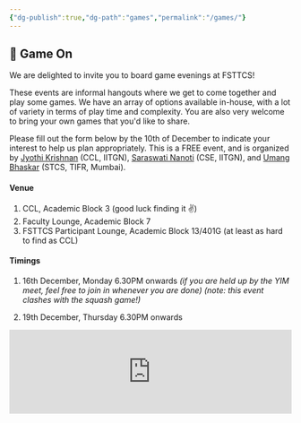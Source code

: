 ```yaml
---
{"dg-publish":true,"dg-path":"games","permalink":"/games/"}
---
```


## 🎲 Game On 

We are delighted to invite you to board game evenings at FSTTCS!

These events are informal hangouts where we get to come together and play some games. We have an array of options available in-house, with a lot of variety in terms of play time and complexity. You are also very welcome to bring your own games that you'd like to share. 

Please fill out the form below by the 10th of December to indicate your interest to help us plan appropriately. This is a FREE event, and is organized by [Jyothi Krishnan](https://ccl.iitgn.ac.in/team/jyothi-krishnan) (CCL, IITGN), [Saraswati Nanoti](https://www.linkedin.com/in/saraswati-nanoti-37898a100/?originalSubdomain=in) (CSE, IITGN), and [Umang Bhaskar](https://www.tcs.tifr.res.in/~umang/) (STCS, TIFR, Mumbai).

#### Venue

1. CCL, Academic Block 3 (good luck finding it ✌️)
2. Faculty Lounge, Academic Block 7
3. FSTTCS Participant Lounge, Academic Block 13/401G (at least as hard to find as CCL)

#### Timings

1. 16th December, Monday 6.30PM onwards 
   _(if you are held up by the YIM meet, feel free to join in whenever you are done)_
   _(note: this event clashes with the squash game!)_

2. 19th December, Thursday 6.30PM onwards

<iframe style="border:none;width:100%;" id="board-game-nights-at-fsttcs-2024-0i9pug" src="https://opnform.com/forms/board-game-nights-at-fsttcs-2024-0i9pug"></iframe><script type="text/javascript" onload="initEmbed('board-game-nights-at-fsttcs-2024-0i9pug')" src="https://opnform.com/widgets/iframe.min.js"></script>